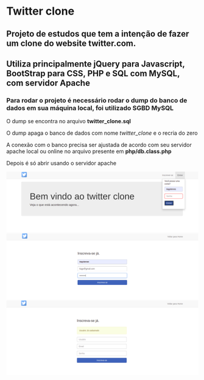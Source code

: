 # Twitter clone

## Projeto de estudos que tem a intenção de fazer um clone do website twitter.com.

## Utiliza principalmente jQuery para Javascript, BootStrap para CSS, PHP e SQL com MySQL, com servidor Apache

### Para rodar o projeto é necessário rodar o dump do banco de dados em sua máquina local, foi utilizado SGBD MySQL 

O dump se encontra no arquivo **twitter_clone.sql**

O dump apaga o banco de dados com nome *twitter_clone* e o recria do zero

A conexão com o banco precisa ser ajustada de acordo com seu servidor apache local ou online no arquivo presente em **php/db.class.php**

Depois é só abrir usando o servidor apache

![twitter_clone](imagens/1.png)
![twitter_clone](imagens/2.png)
![twitter_clone](imagens/3.png)